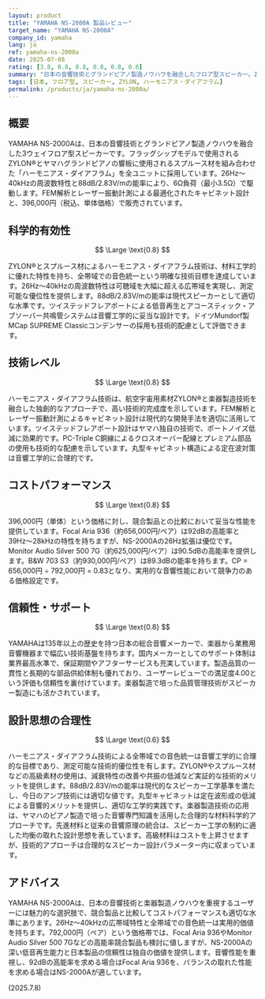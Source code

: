 ```yaml
---
layout: product
title: "YAMAHA NS-2000A 製品レビュー"
target_name: "YAMAHA NS-2000A"
company_id: yamaha
lang: ja
ref: yamaha-ns-2000a
date: 2025-07-08
rating: [3.8, 0.8, 0.8, 0.8, 0.8, 0.6]
summary: "日本の音響技術とグランドピアノ製造ノウハウを融合したフロア型スピーカー。ZYLON®とスプルース材によるハーモニアス・ダイアフラム技術を全ドライバーに採用し、26Hz～40kHzの広帯域再生を実現。396,000円という価格は同等性能の製品と比較して適切な競争力を持つが、一部の競合製品がより高い能率を提供している。"
tags: [日本, フロア型, スピーカー, ZYLON, ハーモニアス・ダイアフラム]
permalink: /products/ja/yamaha-ns-2000a/
---
```


## 概要

YAMAHA NS-2000Aは、日本の音響技術とグランドピアノ製造ノウハウを融合した3ウェイフロア型スピーカーです。フラッグシップモデルで使用されるZYLON®とヤマハグランドピアノの響板に使用されるスプルース材を組み合わせた「ハーモニアス・ダイアフラム」を全ユニットに採用しています。26Hz～40kHzの周波数特性と88dB/2.83V/mの能率により、6Ω負荷（最小3.5Ω）で駆動します。FEM解析とレーザー振動計測による最適化されたキャビネット設計と、396,000円（税込、単体価格）で販売されています。

## 科学的有効性

$$ \Large \text{0.8} $$

ZYLON®とスプルース材によるハーモニアス・ダイアフラム技術は、材料工学的に優れた特性を持ち、全帯域での音色統一という明確な技術目標を達成しています。26Hz～40kHzの周波数特性は可聴域を大幅に超える広帯域を実現し、測定可能な優位性を提供します。88dB/2.83V/mの能率は現代スピーカーとして適切な水準です。ツイステッドフレアポートによる低音再生とアコースティック・アブソーバー共鳴管システムは音響工学的に妥当な設計です。ドイツMundorf製MCap SUPREME Classicコンデンサーの採用も技術的配慮として評価できます。

## 技術レベル

$$ \Large \text{0.8} $$

ハーモニアス・ダイアフラム技術は、航空宇宙用素材ZYLON®と楽器製造技術を融合した独創的なアプローチで、高い技術的完成度を示しています。FEM解析とレーザー振動計測によるキャビネット設計は現代的な開発手法を適切に活用しています。ツイステッドフレアポート設計はヤマハ独自の技術で、ポートノイズ低減に効果的です。PC-Triple C銅線によるクロスオーバー配線とプレミアム部品の使用も技術的な配慮を示しています。丸型キャビネット構造による定在波対策は音響工学的に合理的です。

## コストパフォーマンス

$$ \Large \text{0.8} $$

396,000円（単体）という価格に対し、競合製品との比較において妥当な性能を提供しています。Focal Aria 936（約656,000円/ペア）は92dBの高能率と39Hz～28kHzの特性を持ちますが、NS-2000Aの26Hz拡張は優位です。Monitor Audio Silver 500 7G（約625,000円/ペア）は90.5dBの高能率を提供します。B&W 703 S3（約930,000円/ペア）は89.3dBの能率を持ちます。CP = 656,000円 ÷ 792,000円 = 0.83となり、実用的な音響性能において競争力のある価格設定です。

## 信頼性・サポート

$$ \Large \text{0.8} $$

YAMAHAは135年以上の歴史を持つ日本の総合音響メーカーで、楽器から業務用音響機器まで幅広い技術基盤を持ちます。国内メーカーとしてのサポート体制は業界最高水準で、保証期間やアフターサービスも充実しています。製造品質の一貫性と長期的な部品供給体制も優れており、ユーザーレビューでの満足度4.00という評価も信頼性を裏付けています。楽器製造で培った品質管理技術がスピーカー製造にも活かされています。

## 設計思想の合理性

$$ \Large \text{0.6} $$

ハーモニアス・ダイアフラム技術による全帯域での音色統一は音響工学的に合理的な目標であり、測定可能な技術的優位性を有します。ZYLON®やスプルース材などの高級素材の使用は、減衰特性の改善や共振の低減など実証的な技術的メリットを提供します。88dB/2.83V/mの能率は現代的なスピーカー工学基準を満たし、今日のアンプ技術には適切な値です。丸型キャビネットは定在波形成の低減による音響的メリットを提供し、適切な工学的実践です。楽器製造技術の応用は、ヤマハのピアノ製造で培った音響専門知識を活用した合理的な材料科学的アプローチです。先進材料と従来の音響原理の統合は、スピーカー工学の制約に適した均衡の取れた設計思想を表しています。高級材料はコストを上昇させますが、技術的アプローチは合理的なスピーカー設計パラメーター内に収まっています。

## アドバイス

YAMAHA NS-2000Aは、日本の音響技術と楽器製造ノウハウを重視するユーザーには魅力的な選択肢で、競合製品と比較してコストパフォーマンスも適切な水準にあります。26Hz～40kHzの広帯域特性と全帯域での音色統一は実用的価値を持ちます。792,000円（ペア）という価格帯では、Focal Aria 936やMonitor Audio Silver 500 7Gなどの高能率競合製品も検討に値しますが、NS-2000Aの深い低音再生能力と日本製品の信頼性は独自の価値を提供します。音響性能を重視し、92dBの高能率を求める場合はFocal Aria 936を、バランスの取れた性能を求める場合はNS-2000Aが適しています。

(2025.7.8)
